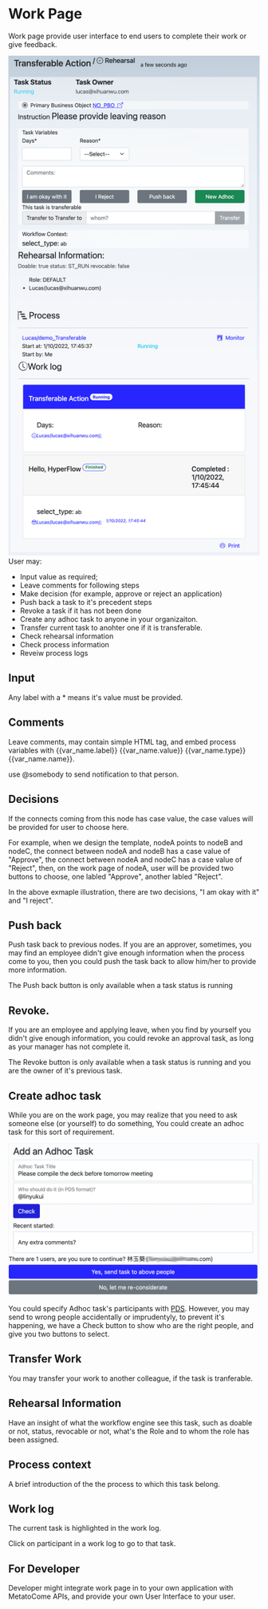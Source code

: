 # Work Page

Work page provide user interface to end users to complete their work or give feedback.

![workpage](../img/workpage.png)
User may:

- Input value as required;
- Leave comments for following steps
- Make decision (for example, approve or reject an application)
- Push back a task to it's precedent steps
- Revoke a task if it has not been done
- Create any adhoc task to anyone in your organizaiton.
- Transfer current task to anohter one if it is transferable.
- Check rehearsal information
- Check process information
- Reveiw process logs

## Input

Any label with a \* means it's value must be provided.

## Comments

Leave comments, may contain simple HTML tag, and embed process variables with {{var_name.label}} {{var_name.value}} {{var_name.type}} {{var_name.name}}.

use @somebody to send notification to that person.

## Decisions

If the connects coming from this node has case value, the case values will be provided for user to choose here.

For example, when we design the template, nodeA points to nodeB and nodeC, the connect between nodeA and nodeB has a case value of "Approve", the connect between nodeA and nodeC has a case value of "Reject", then, on the work page of nodeA, user will be provided two buttons to choose, one labled "Approve", another labled "Reject".

In the above exmaple illustration, there are two decisions, "I am okay with it" and "I reject".

## Push back

Push task back to previous nodes.
If you are an approver, sometimes, you may find an employee didn't give enough information when the process come to you, then you could push the task back to allow him/her to provide more information.

The Push back button is only available when a task status is running

## Revoke.

If you are an employee and applying leave, when you find by yourself you didn't give enough information, you could revoke an approval task, as long as your manager has not complete it.

The Revoke button is only available when a task status is running and you are the owner of it's previous task.

## Create adhoc task

While you are on the work page, you may realize that you need to ask someone else (or yourself) to do something, You could create an adhoc task for this sort of requirement.

![createadhoc](../img/createadhoc.png)

You could specify Adhoc task's participants with [PDS](/designer/pds.md). However, you may send to wrong people accidentally or imprudentyly, to prevent it's happening, we have a Check button to show who are the right people, and give you two buttons to select.

## Transfer Work

You may transfer your work to another colleague, if the task is tranferable.

## Rehearsal Information

Have an insight of what the workflow engine see this task, such as doable or not, status, revocable or not, what's the Role and to whom the role has been assigned.

## Process context

A brief introduction of the the process to which this task belong.

## Work log

The current task is highlighted in the work log.

Click on participant in a work log to go to that task.

## For Developer

Developer might integrate work page in to your own application with MetatoCome APIs, and provide your own User Interface to your user.
